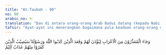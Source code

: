 ```yaml
---
title: "At-Taubah - 90"
no: 90
arabic_no: ٩٠
translation: "Dan di antara orang-orang Arab Badui datang (kepada Nabi) mengemukakan alasan, agar diberi izin (untuk tidak pergi berperang), sedang orang-orang yang mendustakan Allah dan Rasul-Nya, duduk berdiam. Kelak orang-orang yang kafir di antara mereka akan ditimpa azab yang pedih."
tafsir: "Ayat-ayat ini menerangkan bagaimana pula keadaan orang-orang munafik yang tinggal di luar kota Medinah yang tinggal di kampung-kampung penduduk padang pasir yang biasa dipanggil orang dengan Arab Badui. Mereka sengaja datang menghadap Rasulullah untuk mengemukakan alasan agar Rasulullah berkenan memberi izin untuk tidak ikut berperang. Kejadian ini diterangkan dalam suatu riwayat yang diceritakan oleh seseorang yang bernama adz-ahhak, yaitu: \"Ada suatu kelompok Badui dari golongan Amir bin thufail datang menghadap Rasulullah seraya berkata, \"Ya Nabi Allah, kami tidak turut berperang bersama engkau, kami merasa khawatir, kalau-kalau perempuan kami, anak-anak kami, dan binatang-binatang ternak kami habis dirusak dan dirampok oleh penjahat-penjahat.\" Maka Rasulullah menjawab, \"Allah sudah memberitahukan kepadaku tentang keadaanmu; semoga Allah akan memaafkan dan menyelamatkanmu.\" Bermacam-macam alasan yang mereka kemukakan kepada Rasulullah, ada alasan yang dibuat-buat dan ada alasan yang sebenarnya agar mereka diberi izin untuk tidak turut berperang.\n\nMereka yang datang menghadap Rasulullah dengan mengemukakan alasan yang sebenarnya itu adalah kalangan orang-orang mukmin, dan mereka yang datang dengan alasan yang dibuat-buat adalah dari golongan orang-orang munafik. Ada segolongan lagi, yaitu orang-orang yang tidak datang menghadap Rasulullah untuk minta izin. Mereka itu sengaja duduk dan tinggal di rumahnya, tidak mau turut berjihad dan berperang. Mereka ini jelas termasuk orang-orang yang mendustakan Allah dan Rasul-Nya. Merekalah orang-orang munafik yang sudah parah dan sangat berbahaya. Menurut pendapat Umar bin Ala', baik mereka yang minta izin dengan mengemukakan alasan yang dibuat-buat, maupun yang duduk tinggal di rumah, tidak mau ikut berjihad dan berperang, kedua golongan itu sama-sama jeleknya dan sama-sama berbahaya. Kedua golongan itu sudah termasuk golongan orang kafir yang akan mendapat siksa yang pedih dari Allah, baik di dunia ini maupun di akhirat kelak."
---
```

وَجَاۤءَ الْمُعَذِّرُوْنَ مِنَ الْاَعْرَابِ لِيُؤْذَنَ لَهُمْ وَقَعَدَ الَّذِيْنَ كَذَبُوا اللّٰهَ وَرَسُوْلَهٗ ۗسَيُصِيْبُ الَّذِيْنَ كَفَرُوْا مِنْهُمْ عَذَابٌ اَلِيْمٌ 